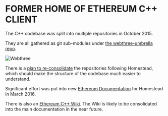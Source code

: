 # FORMER HOME OF ETHEREUM C++ CLIENT

The C++ codebase was split into multiple repositories in October 2015.

They are all gathered as git sub-modules under [the webthree-umbrella repo](https://github.com/ethereum/webthree-umbrella/).

![Webthree](http://doublethinkco.github.io/webthree-umbrella-cross/images/dependency_graph.svg)

There is a [plan to re-consolidate]([https://github.com/ethereum/webthree-umbrella/issues/251) the repositories following Homestead, which should make the structure of the codebase much easier to understand.

Significant effort was put into new [Ethereum Documentation](http://docs.ethereum.org/) for Homestead in March 2016.

There is also an [Ethereum C++ Wiki](https://github.com/ethereum/webthree-umbrella/wiki).  The Wiki is likely to be consolidated into the main documentation in the near future.
